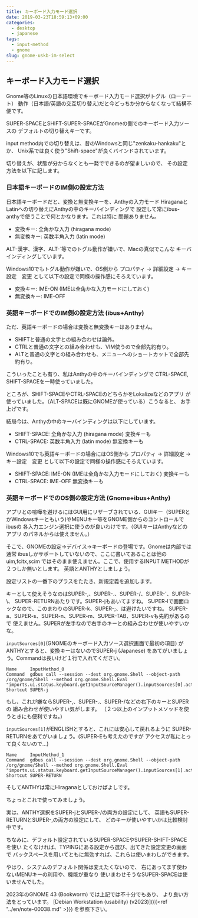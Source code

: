 ```yaml
---
title: キーボード入力モード選択
date: 2019-03-23T18:59:13+09:00
categories:
  - desktop
  - japanese
tags:
  - input-method
  - gnome
slug: gnome-uskb-im-select
---
```


## キーボード入力モード選択

Gnome等のLinuxの日本語環境でキーボード入力モード選択がトグル（ローテート）
動作（日本語/英語の交互切り替え)だと今どっちか分からなくなって結構不便です。

SUPER-SPACEとSHIFT-SUPER-SPACEがGnomeの側でのキーボード入力ソースの
デフォルトの切り替えキーです。

input method内での切り替えは、昔のWindowsと同じ"zenkaku-hankaku"とか、
Unix系では良く使う"Shift-space"が良くバインドされています。

切り替えが、状態が分からなくとも一発でできるのが望ましいので、
その設定方法を以下に記します。

### 日本語キーボードのIM側の設定方法

日本語キーボードだと、変換と無変換キーを、Anthyの入力モード
HiraganaとLatinへの切り替えにAnthyの中のキーバインディングで
設定して常にibus-anthyで使うことで何とかなります。これは特に
問題ありません。

  * 変換キー: 全角かな入力 (hiragana mode)
  * 無変換キー:  英数半角入力 (latin mode)

ALT-漢字、漢字、ALT-`等でのトグル動作が嫌いで、Macの真似でこんな
キーバインディングしています。

Windows10でもトグル動作が嫌いで、OS側から
プロパティ → 詳細設定 → キー設定　変更
として以下の設定で同様の操作感にそろえています。

  * 変換キー: IME-ON (IMEは全角かな入力モードにしておく)
  * 無変換キー:  IME-OFF

### 英語キーボードでのIM側の設定方法 (ibus+Anthy)

ただ、英語キーボードの場合は変換と無変換キーはありません。

  * SHIFTと普通の文字との組み合わせは論外。
  * CTRLと普通の文字との組み合わせも、VIM使うので全部先約有り。
  * ALTと普通の文字との組み合わせも、メニューへのショートカットで全部先約有り。

こういったことも有り、私はAnthyの中のキーバインディングで
CTRL-SPACE, SHIFT-SPACEを一時使っていました。

ところが、SHIFT-SPACEやCTRL-SPACEのどちらかをLokalizeなどのアプリ
が使っていました。（ALT-SPACEは既にGNOMEが使っている）こうなると、
お手上げです。

結局今は、Anthyの中のキーバインディングは以下にしています。

  * SHIFT-SPACE: 全角かな入力 (hiragana mode) 変換キーも
  * CTRL-SPACE:  英数半角入力 (latin mode)    無変換キーも

Windows10でも英語キーボードの場合にはOS側から
プロパティ → 詳細設定 → キー設定　変更
として以下の設定で同様の操作感にそろえています。

  * SHIFT-SPACE: IME-ON (IMEは全角かな入力モードにしておく) 変換キーも
  * CTRL-SPACE:  IME-OFF                                    無変換キーも


### 英語キーボードでのOS側の設定方法 (Gnome+ibus+Anthy)

アプリとの喧嘩を避けるにはGUI用にリザーブされている、GUIキー（SUPERと
かWindowsキーともいう)やMENUキー等をGNOME側からのコントロールでibusの
各入力エンジン選択に使うのが良いわけです。（GUIキーはAnthyなどのアプリ
のパネルからは使えません。）

そこで、GNOMEの設定→デバイス→キーボードの登場です。Gnomeは内部では通常
ibusしかサポートしていないので、ここに書いてあることは他のuim,fcitx,scim
ではそのまま使えません。ここで、使用するINPUT METHODが２つしか無いとします。
英語とANTHYとしましょう。

設定リストの一番下のプラスをたたき、新規定義を追加します。

キーとして使えそうなのはSUPER-,、SUPER-.、SUPER-/、SUPER-'、SUPER-\、
SUPER-RETURNあたりです。SUPER-jもあいてますね。
SUPER-lで画面ロックなので、このまわりのSUPER-k、SUPER-;、は避けたいですね。
SUPER-a、SUPER-s、SUPER-n、SUPER-m、SUPER-TAB、SUPER-vも先約があるので
使えません。SUPERが左手なので右手のキーとの組み合わせが使いやすいかな。

`inputSources[0]`(GNOMEのキーボード入力ソース選択画面で最初の項目)
がANTHYとすると、変換キーはないのでSUPER-j (Japanese)
をあてがいましょう。Commandは長いけど１行で入れてください。
```
Name     InputMethod_0
Command  gdbus call --session --dest org.gnome.Shell --object-path /org/gnome/Shell --method org.gnome.Shell.Eval  "imports.ui.status.keyboard.getInputSourceManager().inputSources[0].activate()"
Shortcut SUPER-j
```

もし、これが嫌ならSUPER-,、SUPER-.、SUPER-/などの右下のキーとSUPERの
組み合わせが使いやすい気がします。
（２つ以上のインプットメソッドを使うときにも便利ですね。)

`inputSources[1]`がENGLISHとすると、これには安心して戻れるように
SUPER-RETURNをあてがいましょう。(SUPER-Eも考えたのですが
アクセスが私にとって良くないので…)

```
Name     InputMethod_1
Command  gdbus call --session --dest org.gnome.Shell --object-path /org/gnome/Shell --method org.gnome.Shell.Eval  "imports.ui.status.keyboard.getInputSourceManager().inputSources[1].activate()"
Shortcut SUPER-RETURN
```

そしてANTHYは常にHiraganaとしておけばよしです。

ちょっとこれで使ってみましょう。

実は、ANTHY選択をSUPER-jとSUPER-/の両方の設定にして、
英語もSUPER-RETURNとSUPER-,の両方の設定にして、
どのキーが使いやすいかは比較検討中です。

ちなみに、デフォルト設定されているSUPER-SPACEやSUPER-SHIFT-SPACEを使い
たくなければ、TYPINGにある設定から選び、出てきた設定変更の画面で
バックスペースを用いてともに無効すれば、これらは使いまわしができます。

やはり、システムのデフォルト関係は変えたくないので、
右にあってまず使わないMENUキーの利用や、機能が重なり
使いまわせそうなSUPER-SPACEは使いませんでした。

2023年のGNOME 43 (Bookworm) では上記では不十分でもあり、
より良い方法をとっています。
[Debian Workstation (usability) (v2023)]({{<ref "../en/note-00038.md" >}}) を参照下さい。

